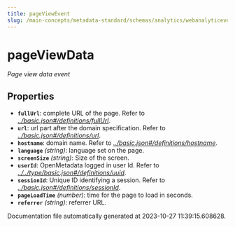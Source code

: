 ```yaml
---
title: pageViewEvent
slug: /main-concepts/metadata-standard/schemas/analytics/webanalyticeventtype/pageviewevent
---
```


# pageViewData

*Page view data event*

## Properties

- **`fullUrl`**: complete URL of the page. Refer to *[../basic.json#/definitions/fullUrl](#/basic.json#/definitions/fullUrl)*.
- **`url`**: url part after the domain specification. Refer to *[../basic.json#/definitions/url](#/basic.json#/definitions/url)*.
- **`hostname`**: domain name. Refer to *[../basic.json#/definitions/hostname](#/basic.json#/definitions/hostname)*.
- **`language`** *(string)*: language set on the page.
- **`screenSize`** *(string)*: Size of the screen.
- **`userId`**: OpenMetadata logged in user Id. Refer to *[../../type/basic.json#/definitions/uuid](#/../type/basic.json#/definitions/uuid)*.
- **`sessionId`**: Unique ID identifying a session. Refer to *[../basic.json#/definitions/sessionId](#/basic.json#/definitions/sessionId)*.
- **`pageLoadTime`** *(number)*: time for the page to load in seconds.
- **`referrer`** *(string)*: referrer URL.


Documentation file automatically generated at 2023-10-27 11:39:15.608628.
